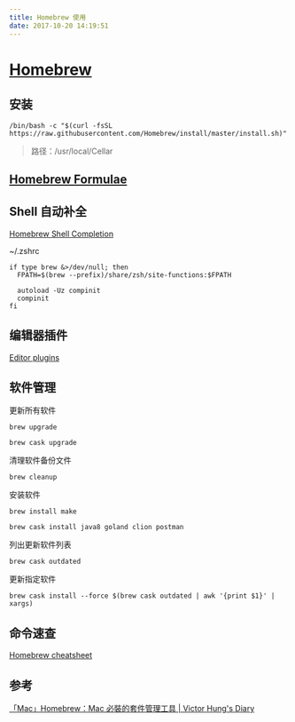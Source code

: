 ```yaml
---
title: Homebrew 使用
date: 2017-10-20 14:19:51
---
```


# [Homebrew](https://brew.sh/)

## 安装

```
/bin/bash -c "$(curl -fsSL https://raw.githubusercontent.com/Homebrew/install/master/install.sh)"
```

> 路径：/usr/local/Cellar



## [Homebrew Formulae](https://formulae.brew.sh/)



## Shell 自动补全

[Homebrew Shell Completion](https://docs.brew.sh/Shell-Completion)

~/.zshrc

```
if type brew &>/dev/null; then
  FPATH=$(brew --prefix)/share/zsh/site-functions:$FPATH

  autoload -Uz compinit
  compinit
fi
```



## 编辑器插件

[ Editor plugins](https://docs.brew.sh/Tips-N'-Tricks#editor-plugins)



## 软件管理

更新所有软件

```
brew upgrade
```

```
brew cask upgrade
```



清理软件备份文件

```
brew cleanup
```



安装软件

```
brew install make
```

```
brew cask install java8 goland clion postman
```



列出更新软件列表

```
brew cask outdated
```



更新指定软件

```
brew cask install --force $(brew cask outdated | awk '{print $1}' | xargs)
```



## 命令速查

[Homebrew cheatsheet](https://devhints.io/homebrew)



## 参考

 [「Mac」Homebrew：Mac 必裝的套件管理工具 | Victor Hung's Diary](https://diary.taskinghouse.com/posts/4766365-homebrew-essential-mac-suite-management-tools/) 

